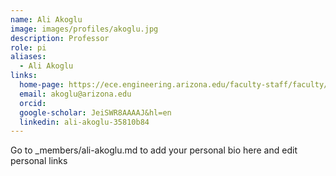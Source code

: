 ```yaml
---
name: Ali Akoglu
image: images/profiles/akoglu.jpg
description: Professor
role: pi
aliases:
  - Ali Akoglu
links:
  home-page: https://ece.engineering.arizona.edu/faculty-staff/faculty/ali-akoglu
  email: akoglu@arizona.edu
  orcid: 
  google-scholar: JeiSWR8AAAAJ&hl=en
  linkedin: ali-akoglu-35810b84
---
```


Go to _members/ali-akoglu.md to add your personal bio here and edit personal links